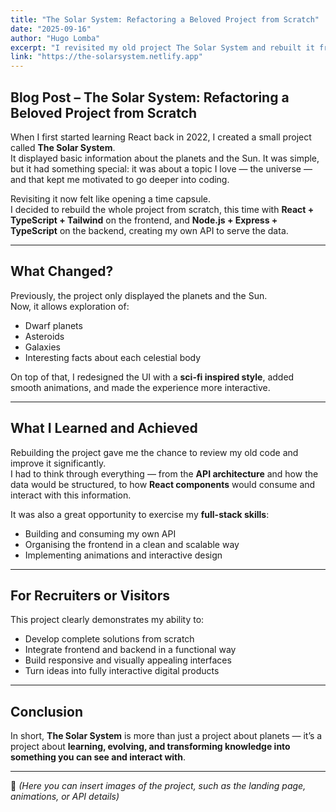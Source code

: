```yaml
---
title: "The Solar System: Refactoring a Beloved Project from Scratch"
date: "2025-09-16"
author: "Hugo Lomba"
excerpt: "I revisited my old project The Solar System and rebuilt it from scratch with React, TypeScript, Tailwind, and a custom Node.js + Express API."
link: "https://the-solarsystem.netlify.app"
---
```


## Blog Post – The Solar System: Refactoring a Beloved Project from Scratch

When I first started learning React back in 2022, I created a small project called **The Solar System**.  
It displayed basic information about the planets and the Sun. It was simple, but it had something special: it was about a topic I love — the universe — and that kept me motivated to go deeper into coding.

Revisiting it now felt like opening a time capsule.  
I decided to rebuild the whole project from scratch, this time with **React + TypeScript + Tailwind** on the frontend, and **Node.js + Express + TypeScript** on the backend, creating my own API to serve the data.

---

## What Changed?

Previously, the project only displayed the planets and the Sun.  
Now, it allows exploration of:

- Dwarf planets  
- Asteroids  
- Galaxies  
- Interesting facts about each celestial body  

On top of that, I redesigned the UI with a **sci-fi inspired style**, added smooth animations, and made the experience more interactive.

---

## What I Learned and Achieved

Rebuilding the project gave me the chance to review my old code and improve it significantly.  
I had to think through everything — from the **API architecture** and how the data would be structured, to how **React components** would consume and interact with this information.

It was also a great opportunity to exercise my **full-stack skills**:

- Building and consuming my own API  
- Organising the frontend in a clean and scalable way  
- Implementing animations and interactive design  

---

## For Recruiters or Visitors

This project clearly demonstrates my ability to:

- Develop complete solutions from scratch  
- Integrate frontend and backend in a functional way  
- Build responsive and visually appealing interfaces  
- Turn ideas into fully interactive digital products  

---

## Conclusion

In short, **The Solar System** is more than just a project about planets — it’s a project about **learning, evolving, and transforming knowledge into something you can see and interact with**.

---

📸 *(Here you can insert images of the project, such as the landing page, animations, or API details)*